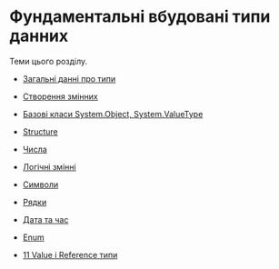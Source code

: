 # Фундаментальні вбудовані типи данних

Теми цього розділу.
- <a href="./01 Загальні данні про типи">Загальні данні про типи</a>
- <a href="./02 Створення змінних">Створення змінних</a>
- <a href="./03 Базові класи System.Object, System.ValueType">Базові класи System.Object, System.ValueType</a>
- <a href="./04 Structure">Structure</a>
- <a href="./05 Числа">Числа</a>
- <a href="./06 Логічні змінні">Логічні змінні</a>
- <a href="./07 Символи">Символи</a>

- <a href="./08 Pядки">Pядки</a>
- <a href="./09 Дата та час">Дата та час</a>
- <a href="./10 Enum">Enum</a>
- <a href="./11 Value i Reference типи">11 Value i Reference типи</a>

